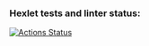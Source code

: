 ### Hexlet tests and linter status:
[![Actions Status](https://github.com/AleksandrZhuravlevv/python-project-83/workflows/hexlet-check/badge.svg)](https://github.com/AleksandrZhuravlevv/python-project-83/actions)